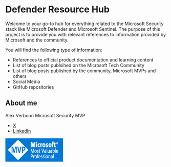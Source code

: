 # Defender Resource Hub

Welcome to your go-to hub for everything related to the Microsoft Security stack like Microsoft Defender and Microsoft Sentinel.
The purpose of this project is to provide you with relevant references to information provided by Microsoft and the community.

You will find the following type of information:

- References to official product documentation and learning content
- List of blog posts publsihed on the Microsoft Tech Community
- List of blog posts published by the community, Microsoft MVPs and others
- Social Media
- GitHub repositories

## About me

Alex Verboon
Microsoft Security MVP

- [X](https://twitter.com/alexverboon)
- [LinkedIn](https://www.linkedin.com/in/verboonalex/)

 ![](./img/mvp.png)
